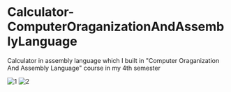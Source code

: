 # Calculator-ComputerOraganizationAndAssemblyLanguage
Calculator in assembly language which I built in "Computer Oraganization And Assembly Language" course in my 4th semester

![1](https://user-images.githubusercontent.com/113015136/201157644-09724706-851a-4db8-bfc0-1958bcdad730.PNG)
![2](https://user-images.githubusercontent.com/113015136/201157661-f10ed9ae-06db-4ec6-9b95-85361ba7abeb.PNG)
